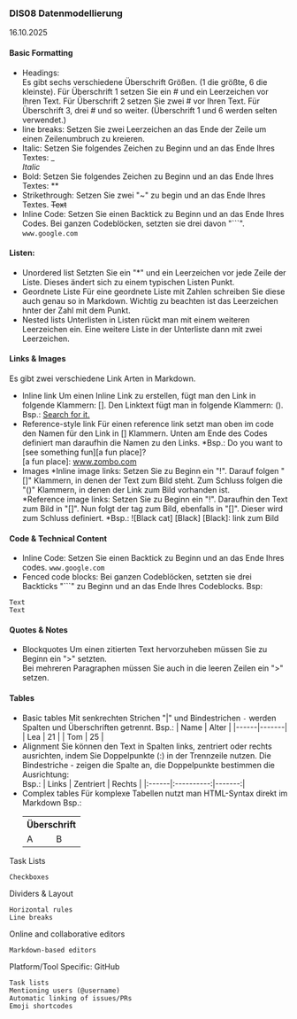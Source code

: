 ### DIS08 Datenmodellierung  
16.10.2025  

#### **Basic Formatting**

* Headings:  
 Es gibt sechs verschiedene Überschrift Größen. (1 die größte, 6 die kleinste). Für Überschrift 1 setzen Sie ein # und ein Leerzeichen vor Ihren Text. Für Überschrift 2 setzen Sie zwei # vor Ihren Text. Für Überschrift 3, drei # und so weiter. (Überschrift 1 und 6 werden selten verwendet.)  
* line breaks: 
 Setzen Sie zwei Leerzeichen an das Ende der Zeile um einen Zeilenumbruch zu kreieren. 
* Italic:
 Setzen Sie folgendes Zeichen zu Beginn und an das Ende Ihres Textes: _  
_Italic_
* Bold:
 Setzen Sie folgendes Zeichen zu Beginn und an das Ende Ihres Textes: **
* Strikethrough:
 Setzen Sie zwei "~" zu begin und an das Ende Ihres Textes.
 ~~Text~~
* Inline Code:
 Setzen Sie einen Backtick zu Beginn und an das Ende Ihres Codes. Bei ganzen Codeblöcken, setzten sie drei davon "```".
 `www.google.com`


#### **Listen:**

* Unordered list
 Setzten Sie ein "*" und ein Leerzeichen vor jede Zeile der Liste. Dieses ändert sich zu einem typischen Listen Punkt.
* Geordnete Liste
 Für eine geordnete Liste mit Zahlen schreiben Sie diese auch genau so in Markdown. Wichtig zu beachten ist das Leerzeichen hnter der Zahl mit dem Punkt.
* Nested lists
 Unterlisten in Listen rückt man mit einem weiteren Leerzeichen ein. Eine weitere Liste in der Unterliste dann mit zwei Leerzeichen.

#### **Links & Images**  
Es gibt zwei verschiedene Link Arten in Markdown.

* Inline link
 Um einen Inline Link zu erstellen, fügt man den Link in folgende Klammern: []. Den Linktext fügt man in folgende Klammern: ().
Bsp.: [Search for it.](www.google.com)
* Reference-style link
 Für einen reference link setzt man oben im code den Namen für den Link in [] Klammern. Unten am Ende des Codes definiert man daraufhin die Namen zu den Links.
  *Bsp.: Do you want to [see something fun][a fun place]?  
 [a fun place]: www.zombo.com
* Images
  *Inline image links: Setzen Sie zu Beginn ein "!". Darauf folgen "[]" Klammern, in denen der Text zum Bild steht. Zum Schluss folgen die "()" Klammern, in denen der Link zum Bild vorhanden ist.  
  *Reference image links: Setzen Sie zu Beginn ein "!". Daraufhin den Text zum Bild in "[]". Nun folgt der tag zum Bild, ebenfalls in "[]". Dieser wird zum Schluss definiert. 
     *Bsp.: 
    ![Black cat] [Black]
    [Black]: link zum Bild

#### **Code & Technical Content**
* Inline Code:
 Setzen Sie einen Backtick zu Beginn und an das Ende Ihres codes.
 `www.google.com`
* Fenced code blocks:
 Bei ganzen Codeblöcken, setzten sie drei Backticks "```" zu Beginn und an das Ende Ihres Codeblocks.
 Bsp:  
 ```
 Text
 Text
 ```

#### **Quotes & Notes**

* Blockquotes
 Um einen zitierten Text hervorzuheben müssen Sie zu Beginn ein ">" setzten.  
 Bei mehreren Paragraphen müssen Sie auch in die leeren Zeilen ein ">" setzen.

#### **Tables**
* Basic tables
  Mit senkrechten Strichen "|" und Bindestrichen `-` werden Spalten und Überschriften getrennt.
  Bsp.:
  | Name | Alter |
  |------|-------|
  | Lea  | 21    |
  | Tom  | 25    |
* Alignment
  Sie können den Text in Spalten links, zentriert oder rechts ausrichten, indem Sie Doppelpunkte (:) in der Trennzeile nutzen.
  Die Bindestriche - zeigen die Spalte an, die Doppelpunkte bestimmen die Ausrichtung:  
  Bsp.:
  | Links | Zentriert | Rechts |
  |:------|:----------:|-------:|
* Complex tables
  Für komplexe Tabellen nutzt man HTML-Syntax direkt im Markdown
  Bsp.:
  <table>
  <tr><th colspan="2">Überschrift</th></tr>
  <tr><td>A</td><td>B</td></tr>
  </table>
   

Task Lists

    Checkboxes

Dividers & Layout

    Horizontal rules
    Line breaks

Online and collaborative editors

    Markdown-based editors

Platform/Tool Specific: GitHub

    Task lists
    Mentioning users (@username)
    Automatic linking of issues/PRs
    Emoji shortcodes




